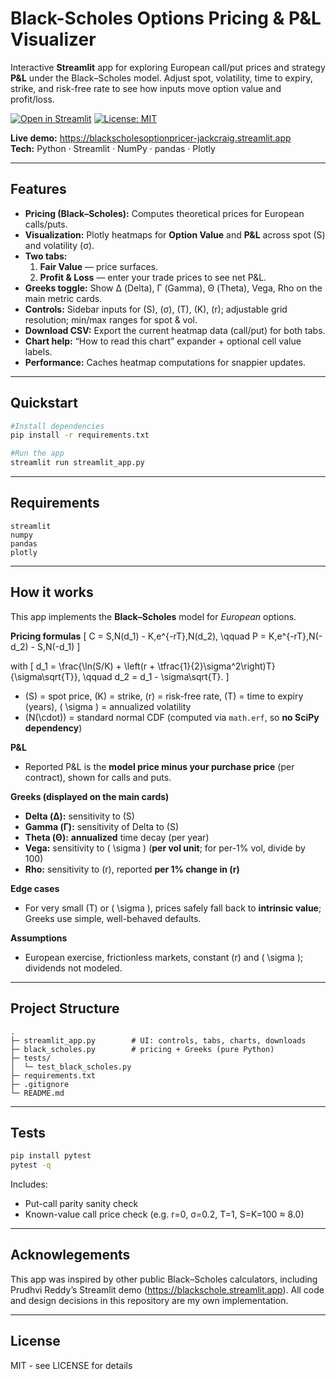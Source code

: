 # Black-Scholes Options Pricing & P&L Visualizer

Interactive **Streamlit** app for exploring European call/put prices and strategy **P&L** under the Black–Scholes model. Adjust spot, volatility, time to expiry, strike, and risk-free rate to see how inputs move option value and profit/loss.

[![Open in Streamlit](https://static.streamlit.io/badges/streamlit_badge_black_white.svg)](https://blackscholesoptionpricer-jackcraig.streamlit.app)
[![License: MIT](https://img.shields.io/badge/License-MIT-green.svg)](LICENSE)

**Live demo:** https://blackscholesoptionpricer-jackcraig.streamlit.app  
**Tech:** Python · Streamlit · NumPy · pandas · Plotly

---

## Features
- **Pricing (Black–Scholes):** Computes theoretical prices for European calls/puts.
- **Visualization:** Plotly heatmaps for **Option Value** and **P&L** across spot (S) and volatility (σ).
- **Two tabs:**  
  1) **Fair Value** — price surfaces.  
  2) **Profit & Loss** — enter your trade prices to see net P&L.
- **Greeks toggle:** Show Δ (Delta), Γ (Gamma), Θ (Theta), Vega, Rho on the main metric cards.
- **Controls:** Sidebar inputs for \(S\), \(σ\), \(T\), \(K\), \(r\); adjustable grid resolution; min/max ranges for spot & vol.
- **Download CSV:** Export the current heatmap data (call/put) for both tabs.
- **Chart help:** “How to read this chart” expander + optional cell value labels.
- **Performance:** Caches heatmap computations for snappier updates.

---

## Quickstart
```bash
#Install dependencies
pip install -r requirements.txt

#Run the app
streamlit run streamlit_app.py
```

---

## Requirements
```text
streamlit
numpy
pandas
plotly
```
---

## How it works

This app implements the **Black–Scholes** model for *European* options.

**Pricing formulas**
\[
C = S\,N(d_1) - K\,e^{-rT}\,N(d_2), \qquad
P = K\,e^{-rT}\,N(-d_2) - S\,N(-d_1)
\]

with
\[
d_1 = \frac{\ln(S/K) + \left(r + \tfrac{1}{2}\sigma^2\right)T}{\sigma\sqrt{T}}, 
\qquad
d_2 = d_1 - \sigma\sqrt{T}.
\]

- \(S\) = spot price, \(K\) = strike, \(r\) = risk-free rate, \(T\) = time to expiry (years), \( \sigma \) = annualized volatility  
- \(N(\cdot)\) = standard normal CDF (computed via `math.erf`, so **no SciPy dependency**)

**P&L**
- Reported P&L is the **model price minus your purchase price** (per contract), shown for calls and puts.

**Greeks (displayed on the main cards)**
- **Delta (Δ):** sensitivity to \(S\)  
- **Gamma (Γ):** sensitivity of Delta to \(S\)  
- **Theta (Θ):** **annualized** time decay (per year)  
- **Vega:** sensitivity to \( \sigma \) (**per vol unit**; for per-1% vol, divide by 100)  
- **Rho:** sensitivity to \(r\), reported **per 1% change in \(r\)**

**Edge cases**
- For very small \(T\) or \( \sigma \), prices safely fall back to **intrinsic value**; Greeks use simple, well-behaved defaults.

**Assumptions**
- European exercise, frictionless markets, constant \(r\) and \( \sigma \); dividends not modeled.


---

## Project Structure
```text
.
├─ streamlit_app.py        # UI: controls, tabs, charts, downloads
├─ black_scholes.py        # pricing + Greeks (pure Python)
├─ tests/
│  └─ test_black_scholes.py
├─ requirements.txt
├─ .gitignore
└─ README.md
```
---

## Tests

```bash
pip install pytest
pytest -q

```

Includes:
- Put-call parity sanity check
- Known-value call price check (e.g. r=0, σ=0.2, T=1, S=K=100 ≈ 8.0)

---

## Acknowlegements
This app was inspired by other public Black–Scholes calculators, including
Prudhvi Reddy’s Streamlit demo (https://blackschole.streamlit.app).
All code and design decisions in this repository are my own implementation.

---

## License

MIT - see LICENSE for details

